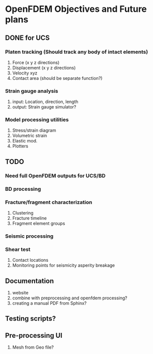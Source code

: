 # OpenFDEM Objectives and Future plans

## DONE for UCS

### Platen tracking (Should track any body of intact elements)
1. Force (x y z directions)
2. Displacement (x y z directions)
3. Velocity xyz
4. Contact area (should be separate function?)

### Strain gauge analysis
1. input: Location, direction, length
2. output: Strain gauge simulator?

### Model processing utilities
1. Stress/strain diagram
2. Volumetric strain
3. Elastic mod.
4. Plotters

## TODO

### Need full OpenFDEM outputs for UCS/BD

### BD processing

### Fracture/fragment characterization
1. Clustering
2. Fracture timeline
3. Fragment element groups

### Seismic processing

### Shear test
1. Contact locations
1. Monitoring points for seismicity asperity breakage

## Documentation
1. website
2. combine with preprocessing and openfdem processing?
3. creating a manual PDF from Sphinx?

## Testing scripts?

## Pre-processing UI
1. Mesh from Geo file?